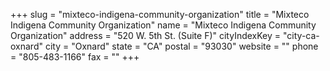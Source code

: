 +++
slug = "mixteco-indigena-community-organization"
title = "Mixteco Indigena Community Organization"
name = "Mixteco Indigena Community Organization"
address = "520 W. 5th St. (Suite F)"
cityIndexKey = "city-ca-oxnard"
city = "Oxnard"
state = "CA"
postal = "93030"
website = ""
phone = "805-483-1166"
fax = ""
+++
